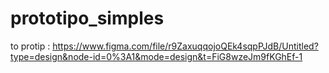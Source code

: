 # prototipo_simples
to protip : https://www.figma.com/file/r9ZaxuqqojoQEk4sqpPJdB/Untitled?type=design&node-id=0%3A1&mode=design&t=FiG8wzeJm9fKGhEf-1
